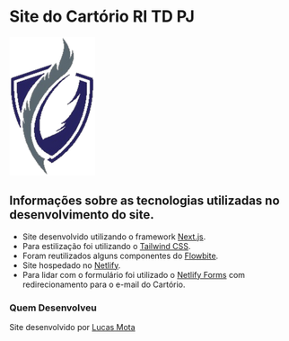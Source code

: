 # Site do Cartório RI TD PJ

![Logo do Cartório De Registro De Imóveis, Hipotecas, Títulos e Documentos - São Gonçalo Dos Campos](/public/1.png)

## Informações sobre as tecnologias utilizadas no desenvolvimento do site.

- Site desenvolvido utilizando o framework [Next.js](https://nextjs.org/).
- Para estilização foi utilizando o [Tailwind CSS](https://tailwindcss.com/).
- Foram reutilizados alguns componentes do [Flowbite](https://flowbite.com/).
- Site hospedado no [Netlify](https://www.netlify.com/).
- Para lidar com o formulário foi utilizado o [Netlify Forms](https://www.netlify.com/products/forms/) com redirecionamento para o e-mail do Cartório.

### Quem Desenvolveu

Site desenvolvido por [Lucas Mota](https://github.com/l-mota)
